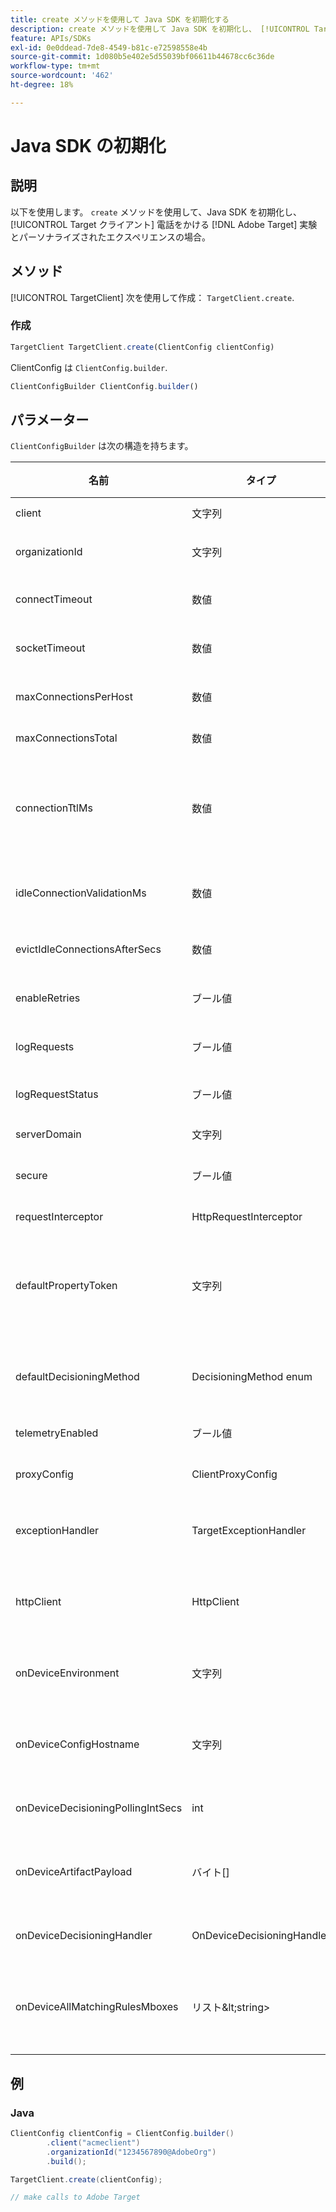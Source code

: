 ```yaml
---
title: create メソッドを使用して Java SDK を初期化する
description: create メソッドを使用して Java SDK を初期化し、 [!UICONTROL TargetClient] 電話をかける [!DNL Adobe Target] 実験とパーソナライズされたエクスペリエンスの場合。
feature: APIs/SDKs
exl-id: 0e0ddead-7de8-4549-b81c-e72598558e4b
source-git-commit: 1d080b5e402e5d55039bf06611b44678cc6c36de
workflow-type: tm+mt
source-wordcount: '462'
ht-degree: 18%

---
```


# Java SDK の初期化

## 説明

以下を使用します。 `create` メソッドを使用して、Java SDK を初期化し、 [!UICONTROL Target クライアント] 電話をかける [!DNL Adobe Target] 実験とパーソナライズされたエクスペリエンスの場合。

## メソッド

[!UICONTROL TargetClient] 次を使用して作成： `TargetClient.create`.

### 作成

```javascript {line-numbers="true"}
TargetClient TargetClient.create(ClientConfig clientConfig)
```

ClientConfig は `ClientConfig.builder`.

```javascript {line-numbers="true"}
ClientConfigBuilder ClientConfig.builder()
```

## パラメーター

`ClientConfigBuilder` は次の構造を持ちます。

| 名前 | タイプ | 必須 | デフォルト | 説明 |
| --- | --- | --- | --- | --- |
| client | 文字列 | ○ | None | [!UICONTROL Target クライアント ID] |
| organizationId | 文字列 | ○ | None | [!UICONTROL Experience Cloud組織 ID] |
| connectTimeout | 数値 | × | 10000 | すべてのリクエストの接続タイムアウト（ミリ秒） |
| socketTimeout | 数値 | × | 10000 | すべての要求のソケットタイムアウト（ミリ秒） |
| maxConnectionsPerHost | 数値 | × | 100 | 1 回あたりの最大接続数 [!DNL Target] ホスト |
| maxConnectionsTotal | 数値 | × | 200 | すべての [!DNL Target] ホスト |
| connectionTtlMs | 数値 | × | -1 | Total time to live (TTL) は、持続接続の最大寿命をミリ秒単位で定義します。 デフォルトでは、接続は無期限に有効な状態に保たれます |
| idleConnectionValidationMs | 数値 | × | 1000 | 永続的な接続が再利用される前に再検証される非アクティブな期間（ミリ秒） |
| evictIdleConnectionsAfterSecs | 数値 | × | 20 | 接続プールからアイドル状態の接続を削除する時間（秒） |
| enableRetries | ブール値 | × | true | ソケットタイムアウトの自動再試行（最大 4 回） |
| logRequests | ブール値 | × | false | ログ [!DNL Target] デバッグでのリクエストと応答 |
| logRequestStatus | ブール値 | × | false | ログ [!DNL Target] 応答時間、ステータス、URL |
| serverDomain | 文字列 | × | `*client*.tt.omtrdc.net` | デフォルトのホスト名を上書き |
| secure | ブール値 | × | true | HTTP スキームを強制するには設定を解除します |
| requestInterceptor | HttpRequestInterceptor | × | Null | カスタム要求インターセプターの追加 |
| defaultPropertyToken | 文字列 | × | None | のデフォルトのプロパティトークンを `getOffers` を呼び出します。 **オンデバイス判定の場合**&#x200B;に設定されている場合、SDK は、 `defaultPropertyToken` |
| defaultDecisioningMethod | DecisioningMethod enum | × | SERVER_SIDE | オンデバイス判定を有効にするには、ON_DEVICE または HYBRID に設定する必要があります |
| telemetryEnabled | ブール値 | × | true | お客様が [!DNL Target] サーバー |
| proxyConfig | ClientProxyConfig | × | None | クライアントが独自のプロキシの詳細を提供することを許可します |
| exceptionHandler | TargetExceptionHandler | × | None | ルールの処理中にカスタム例外処理を実装するために使用できます。 |
| httpClient | HttpClient | × | None | ユーザーが [!DNL Target] カスタム HTTP クライアントを使用した HTTP クライアント |
| onDeviceEnvironment | 文字列 | × | 実稼動 | ステージングなど、別のオンデバイス環境を指定するために使用できます。 |
| onDeviceConfigHostname | 文字列 | × | `assets.adobetarget.com` | 別のホストを指定して、オンデバイス判定アーティファクトファイルのダウンロードに使用できます |
| onDeviceDecisioningPollingIntSecs | int | × | 300（5 分） | オンデバイス判定アーティファクトファイルの取得間隔（秒） |
| onDeviceArtifactPayload | バイト[] | × | None | 以前のアーティファクトのペイロードを使用したオンデバイス判定機能を提供し、即座に実行できます。 |
| onDeviceDecisioningHandler | OnDeviceDecisioningHandler | × | None | オンデバイス判定イベントのコールバックを登録します |
| onDeviceAllMatchingRulesMboxes | リスト\&lt;string> | × | None | ユーザーが、一致するすべてのルールコンテンツがオンデバイス判定中に返される mbox を指定できるようにします |

## 例

### Java

```java {line-numbers="true"}
ClientConfig clientConfig = ClientConfig.builder()
        .client("acmeclient")
        .organizationId("1234567890@AdobeOrg")
        .build();

TargetClient.create(clientConfig);

// make calls to Adobe Target
```
